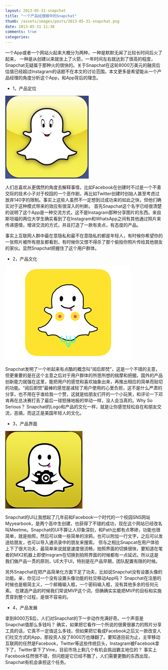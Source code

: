 ```yaml
---
layout: 2013-05-31-snapchat
title: "一个产品经理眼中的Snapchat"
thumb: /assets/images/posts/2013-05-31-snapchat.png
date: 2013-05-31 11:38
comments: true
categories: 
---
```


一个App或者一个网站火起来大概分为两种，一种是默默无闻了比较长时间后火了起来， 一种是从创建以来就坐上了火箭，一年时间左右就达到了很高的程度，Snapchat无疑属于那种火的很快的。关于Snapchat在这轮8000万美元的融资后估值已经超过Instagram的话题不在本文的讨论范围。本文更多是希望能从一个产品经理的角度分析这个App，和App背后的理念。

* 1，产品定位

![Snapchat](/assets/images/posts/snapchat2.png)

人们总喜欢从更偶然的角度去解释事情，比如Facebook在创建时不过是一个不善交际的技术小子对于校园的一个恶作剧，再比如Twitter创建时创始人甚至考虑过放弃140字的限制。事实上这些人虽然不一定想到过成功来的如此之快，但他们确实对于这种模式带来的效应有很深入的判断。  首先Snapchat这个名字已经很清楚的说明了这个App是一种交流方式，这不是Instagram那种分享图片的东西。来自斯坦福的两位大学生确实看到了在Instagram和WhatsApp之间有其他通过照片来传递感情，增进交流的方式，并且打造了一款有卖点，有态度的产品。

事实上互联网人群中最在意隐私和最不在意隐私的都是年轻人，有时候你希望你的一张照片被所有朋友都看到，有时候你又恨不得杀了那个偷拍你照片传给其他朋友的家伙。显然Snapchat把握住了这个用户群体。

* 2，产品文化

![Snapchat](/assets/images/posts/snapchat1.jpg)

Snapchat发明了一个听起来有点酷的概念叫“阅后即焚”，这是一个不错的主意，但更重要的是在这个主意之后对于用户群体的所思所想的揣摩和把握。国外的产品创新能力就强在这里，能把用户的感觉和喜欢抽象出来，再推出相应的简单而贴切的功能。“阅后即焚”最棒的感觉是减轻了用户使用的心里负担，这不是什么严肃的分享，也不用在乎谁给我一个赞，这就是给朋友们开的一个小玩笑，和评论一下邓肯再在总决赛打丢了最后一球怒捶地板的举动一样，没人会当真的。Why So Serious？ Snapchat的Logo和产品的文化一样，就是让你感觉轻松自在和朋友交流，恶搞，而这正是美国年轻人的文化。

* 3，产品界面

![Snapchat](/assets/images/posts/snapchat3.png)

Snapchat的UI让我想起了几年前和Facebook一个时代的一个校园SNS网站Myyearbook，是两个高中生创建，也获得了不错的成功，现在这个网站已经改名叫Meetme。Snapchat的UI不算让人印象深刻，和Path比都有点寒碜，功能也很简单，就是拍照，然后可以做一些简单的涂鸦，也可以附加一行文字，之后可以发送给朋友，也可以导入通讯录中的朋友来搜索。  但与之相比Snapcat在用户体验上下了很大功夫，最简单来说就是速度很流畅，拍照界面的切换很快，要知道在笔者的MX2机器上即使Insgram在切换到拍照界面的时候都有一点延迟。所以这是我们做产品一贯的原则，UE大于UI，特别是在产品早期，团队配置有限的时候。

另外Snapchat在把产品简单化方面下足了功夫，比如说Snapchat没有设置头像的功能。亲，你见过一个没有设置头像功能的社交移动App吗？  Snapchat在注册的时候也是极简主义，一个邮箱输入框，一个密码输入框，没有其他多余的任何元素。 在建造产品的时候我们常说MVP这个词，但确确实实能把MVP的目标和实施贯穿到整个过程，是很不容易的。

* 4，产品发展

拿到8000万$后，人们对Snapchat的下一步动作充满好奇。一个声音是Snapchat值那么多钱吗？ 确实，如果把它看作一个所说的很黄很暴力的照片分享工具的话，它真不一定值这么多钱，但如果把它看成Facebook之后又一款改变人们社交方式的App，那投资人投了8000万也赚翻了。要知道目前为止，主宰移动互联网的任然是Facebook，Twitter等这些传统巨头，Instagram被Facebook拿下了，Twitter拿下了Vine，目前市场上剩几个有机会挑战霸主地位的？ 事实上Facebook任然很不错，但问题是它已经不酷了，人们需要更酷的东西出现，Snapchat有机会承担这个任务。


